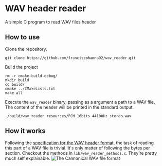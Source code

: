 # WAV header reader
A simple C program to read WAV files header

## How to use
Clone the repository.

``` shell
git clone https://github.com/franciscohanna92/wav_reader.git
```

Build the project 

```shell
rm -r cmake-build-debug/
mkdir build
cd build/
cmake ../CMakeLists.txt
make all
```

Execute the `wav_reader` binary, passing as a argument a path to a WAV file. The content of the header will be printed in the standard output.

``` shell
./build/wav_reader resources/PCM_16bits_44100Hz_stereo.wav
```

## How it works
Following the [specification for the WAV header format](http://soundfile.sapp.org/doc/WaveFormat/), the task of reading this part of a WAV file is trivial.
It's only matter of following the bytes per section. Checkout the methods in `lib/wav_reader_methods.c`. They're pretty much self explainable.
![The Cannonical WAV file format](http://soundfile.sapp.org/doc/WaveFormat/wav-sound-format.gif)

